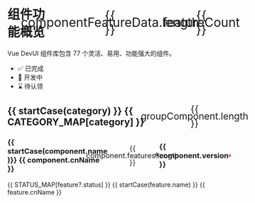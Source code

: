 <h1 class="flex-center">
  组件功能概览
  <span class="component-count" :title="`${componentFeatureData.length} components`">{{ componentFeatureData.length }}</span>
  <span class="component-count" :title="`${featureCount} features`">{{ featureCount }}</span>
</h1>

Vue DevUI 组件库包含 77 个灵活、易用、功能强大的组件。

- ✅ 已完成
- 🚧 开发中
- ⌛ 待认领

<div v-for="(groupComponent, category) in groupBy(componentFeatureData, item => item.category)">
  <h2 class="flex-center">{{ startCase(category) }} {{ CATEGORY_MAP[category] }} <span class="component-count">{{ groupComponent.length }}</span></h2>
  <div v-for="component of groupComponent">
    <h3 class="flex-center">
      {{ startCase(component.name )}} {{ component.cnName }}
      <span class="component-count mr-xs">{{ component.features.length }}</span>
      <span v-if="component.complex" class="mr-xs">⭐</span>
      <span :class="`version-tag-${component.version?.slice(1, 2)}`" class="mr-xs">{{ component.version }}</span>
      <svg v-if="component.deprecated" xmlns="http://www.w3.org/2000/svg" viewBox="0 0 100 100" width="16">
          <title>Deprecated</title>
          <path fill="#d30038" d="M38.75 78.13V36.88A1.85 1.85 0 0036.88 35h-3.75a1.85 1.85 0 00-1.88 1.88v41.25A1.85 1.85 0 0033.13 80h3.75a1.85 1.85 0 001.87-1.87zm15 0V36.88A1.85 1.85 0 0051.88 35h-3.75a1.85 1.85 0 00-1.88 1.88v41.25A1.85 1.85 0 0048.13 80h3.75a1.85 1.85 0 001.87-1.87zm15 0V36.88A1.85 1.85 0 0066.88 35h-3.75a1.85 1.85 0 00-1.88 1.88v41.25A1.85 1.85 0 0063.13 80h3.75a1.85 1.85 0 001.87-1.87zM36.88 20h26.25l-2.82-6.85a2.35 2.35 0 00-1-.65H40.74a2 2 0 00-1 .65zm54.37 1.88v3.75a1.85 1.85 0 01-1.87 1.87h-5.63v55.55c0 6.44-4.22 12-9.37 12H25.63c-5.16 0-9.38-5.27-9.38-11.72V27.5h-5.62a1.85 1.85 0 01-1.88-1.83v-3.8A1.85 1.85 0 0110.63 20h18.1l4.1-9.78A9.12 9.12 0 0140.63 5h18.75a9.1 9.1 0 017.79 5.22l4.1 9.78h18.11a1.85 1.85 0 011.87 1.87z"></path>
      </svg>
    </h3>
    <d-row v-for="(groupFeature, index) of group(component.features)" :style="{ marginTop: index === 0 ? '20px' : '0'}" :gutter="[0, 8]">
      <d-col v-for="feature of groupFeature" :span="8">
        {{ STATUS_MAP[feature?.status] }} <a :href="`/components/${component.name}/#${feature.cnName}`">{{ startCase(feature.name) }} {{ feature.cnName }}</a>
      </d-col>
    </d-row>
  </div>
</div>

<script setup>
  import { groupBy, startCase } from 'lodash-es';
  import { componentFeatureData, STATUS_MAP, CATEGORY_MAP } from './feature-data';
  import { CONTRIBUTORS_MAP } from '../../.vitepress/devui-theme/components/PageContributorConfig';

  function group(arr, step = 3) {
    if (!arr || arr.length === 0) return;
    if (arr.length <= step) return [arr];
    return arr.reduce((x, y) => {
        return Array.isArray(x) ? (x[x.length - 1].push(y) === step ? [...x, []] : x) : [[x, y]];
    });
  }

  const featureCount = componentFeatureData.reduce((acc, cur) => acc += cur.features.length, 0);
</script>

<style lang="scss">
@import '@devui/styles-var/devui-var.scss';

.flex-center {
  display: flex;
  align-items: center;
}

.component-count {
  display: inline-flex;
  align-items: center;
  justify-content: center;
  margin-left: 8px;
  padding: 0 2px;
  min-width: 16px;
  height: 16px;
  line-height: 16px;
  text-align: center;
  font-size: $devui-font-size;
  font-weight: normal;
  border: 1px solid $devui-disabled-line;
  border-radius: $devui-border-radius;
  background-color: $devui-disabled-bg;
  color: $devui-disabled-text;
}
</style>
